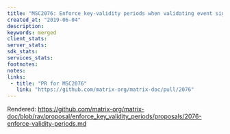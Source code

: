 ```yaml
---
title: "MSC2076: Enforce key-validity periods when validating event signatures"
created_at: "2019-06-04"
description:
keywords: merged
client_stats:
server_stats:
sdk_stats:
services_stats:
footnotes:
notes:
links:
 - title: "PR for MSC2076"
   link: "https://github.com/matrix-org/matrix-doc/pull/2076"
---
```

Rendered: https://github.com/matrix-org/matrix-doc/blob/rav/proposal/enforce_key_validity_periods/proposals/2076-enforce-validity-periods.md
